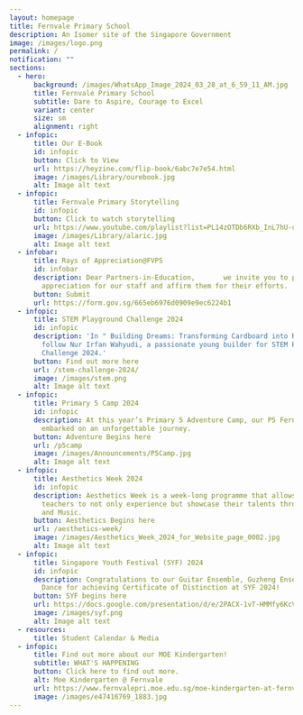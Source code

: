 ```yaml
---
layout: homepage
title: Fernvale Primary School
description: An Isomer site of the Singapore Government
image: /images/logo.png
permalink: /
notification: ""
sections:
  - hero:
      background: /images/WhatsApp_Image_2024_03_28_at_6_59_11_AM.jpg
      title: Fernvale Primary School
      subtitle: Dare to Aspire, Courage to Excel
      variant: center
      size: sm
      alignment: right
  - infopic:
      title: Our E-Book
      id: infopic
      button: Click to View
      url: https://heyzine.com/flip-book/6abc7e7e54.html
      image: /images/Library/ourebook.jpg
      alt: Image alt text
  - infopic:
      title: Fernvale Primary Storytelling
      id: infopic
      button: Click to watch storytelling
      url: https://www.youtube.com/playlist?list=PL14zOTDb6RXb_InL7hU-u-DTAhmCMQI1A
      image: /images/Library/alaric.jpg
      alt: Image alt text
  - infobar:
      title: Rays of Appreciation@FVPS
      id: infobar
      description: Dear Partners-in-Education,       we invite you to pen a note of
        appreciation for our staff and affirm them for their efforts.
      button: Submit
      url: https://form.gov.sg/665eb6976d0909e9ec6224b1
  - infopic:
      title: STEM Playground Challenge 2024
      id: infopic
      description: 'In " Building Dreams: Transforming Cardboard into Reality," we
        follow Nur Irfan Wahyudi, a passionate young builder for STEM Playground
        Challenge 2024.'
      button: Find out more here
      url: /stem-challenge-2024/
      image: /images/stem.png
      alt: Image alt text
  - infopic:
      title: Primary 5 Camp 2024
      id: infopic
      description: At this year’s Primary 5 Adventure Camp, our P5 Fernvalions
        embarked on an unforgettable journey.
      button: Adventure Begins here
      url: /p5camp
      image: /images/Announcements/P5Camp.jpg
      alt: Image alt text
  - infopic:
      title: Aesthetics Week 2024
      id: infopic
      description: Aesthetics Week is a week-long programme that allows students and
        teachers to not only experience but showcase their talents through Art
        and Music.
      button: Aesthetics Begins here
      url: /aesthetics-week/
      image: /images/Aesthetics_Week_2024_for_Website_page_0002.jpg
      alt: Image alt text
  - infopic:
      title: Singapore Youth Festival (SYF) 2024
      id: infopic
      description: Congratulations to our Guitar Ensemble, Guzheng Ensemble & Indian
        Dance for achieving Certificate of Distinction at SYF 2024!
      button: SYF begins here
      url: https://docs.google.com/presentation/d/e/2PACX-1vT-HMMfy6KcVVR5HzFDr6agpKmTPPQ3rbjcj73yFBe0RGhBzzdwy--QpGSduHTaYrB32wRL5WYD-CqR/pub?start=true&loop=true&delayms=3000&slide=id.p
      image: /images/syf.png
      alt: Image alt text
  - resources:
      title: Student Calendar & Media
  - infopic:
      title: Find out more about our MOE Kindergarten!
      subtitle: WHAT'S HAPPENING
      button: Click here to find out more.
      alt: Moe Kindergarten @ Fernvale
      url: https://www.fernvalepri.moe.edu.sg/moe-kindergarten-at-fernvale/about-us/
      image: /images/e47416769_1883.jpg
---
```

